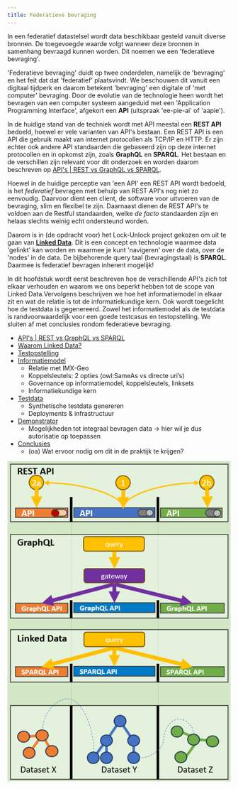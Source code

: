 ```yaml
---
title: Federatieve bevraging
---
```

In een federatief datastelsel wordt data beschikbaar gesteld vanuit diverse bronnen. De toegevoegde
waarde volgt wanneer deze bronnen in samenhang bevraagd kunnen worden. Dit noemen we een
'federatieve bevraging'.

'Federatieve bevraging' duidt op twee onderdelen, namelijk de 'bevraging' en het feit dat dat
'federatief' plaatsvindt. We beschouwen dit vanuit een digitaal tijdperk en daarom betekent
'bevraging' een digitale of 'met computer' bevraging. Door de evolutie van de technologie heen wordt
het bevragen van een computer systeem aangeduid met een 'Application Programming Interface',
afgekort een **API** (uitspraak 'ee-pie-ai' of 'aapie').

In de huidige stand van de techniek wordt met API meestal een **REST API** bedoeld, hoewel er vele
varianten van API's bestaan. Een REST API is een API die gebruik maakt van internet protocollen als
TCP/IP en HTTP. Er zijn echter ook andere API standaarden die gebaseerd zijn op deze internet
protocollen en in opkomst zijn, zoals **GraphQL** en **SPARQL**. Het bestaan en de verschillen zijn
relevant voor dit onderzoek en worden daarom beschreven op [API's | REST vs GraphQL vs
SPARQL](apis.md).

Hoewel in de huidige perceptie van 'een API' een REST API wordt bedoeld, is het _federatief_
bevragen met behulp van REST API's nog niet zo eenvoudig. Daarvoor dient een client, de software
voor uitvoeren van de bevraging, slim en flexibel te zijn. Daarnaast dienen de REST API's te voldoen
aan de Restful standaarden, welke _de facto_ standaarden zijn en helaas slechts weinig echt
ondersteund worden.

Daarom is in (de opdracht voor) het Lock-Unlock project gekozen om uit te gaan van **[Linked
Data](linkeddata.md)**. Dit is een concept en technologie waarmee data 'gelinkt' kan worden en
waarmee je kunt 'navigeren' over de data, over de 'nodes' in de data. De bijbehorende query taal
(bevragingstaal) is **SPARQL**. Daarmee is federatief bevragen inherent mogelijk!

In dit hoofdstuk wordt eerst beschreven hoe de verschillende API's zich tot elkaar verhouden en waarom we ons
beperkt hebben tot de scope van Linked Data.Vervolgens beschrijven we hoe het informatiemodel in elkaar zit en wat de relatie is tot de informatiekundige kern. Ook wordt toegelicht hoe de testdata is gegenereerd. Zowel het informatiemodel als de testdata is randvoorwaardelijk voor een goede testcasus en testopstelling.
 We sluiten af met conclusies rondom federatieve bevraging.

- [API's | REST vs GraphQL vs SPARQL](./apis.md)
- [Waarom Linked Data?](./linkeddata.md)
- [Testopstelling](./testopstelling.md)
- [Informatiemodel](./informatiemodel.md)
    - Relatie met IMX-Geo
    - Koppelsleutels: 2 opties (owl:SameAs vs directe uri’s)
    - Governance op informatiemodel, koppelsleutels, linksets
    - Informatiekundige kern
- [Testdata](./testdata.md)
    - Synthetische testdata genereren
    - Deployments & infrastructuur
- [Demonstrator](./demonstrator)
    - Mogelijkheden tot integraal bevragen data -> hier wil je dus autorisatie op toepassen
- [Conclusies](./conclusies.md)
    - (oa) Wat ervoor nodig om dit in de praktijk te krijgen?

![Federatieve bevraging](images/infographic-federatieve-bevraging.png)
